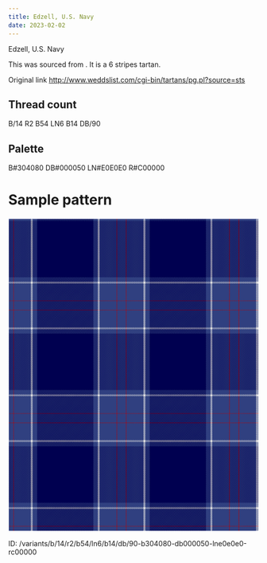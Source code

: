 ```yaml
---
title: Edzell, U.S. Navy
date: 2023-02-02
---
```

Edzell, U.S. Navy

This was sourced from <no value>.  It is a 6 stripes tartan.

Original link http://www.weddslist.com/cgi-bin/tartans/pg.pl?source=sts

## Thread count
B/14 R2 B54 LN6 B14 DB/90

## Palette
B#304080 DB#000050 LN#E0E0E0 R#C00000

# Sample pattern

![Tartan detail](tartan.png "B/14 R2 B54 LN6 B14 DB/90 tartan")

ID: /variants/b/14/r2/b54/ln6/b14/db/90-b304080-db000050-lne0e0e0-rc00000